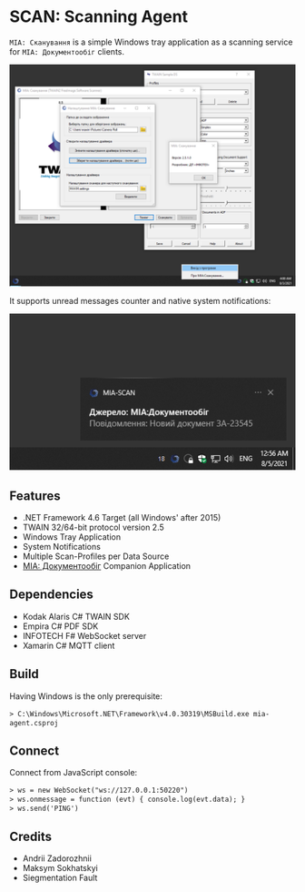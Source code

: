 SCAN: Scanning Agent
====================

`МІА: Сканування` is a simple Windows tray application as a scanning service for `МІА: Документообіг` clients.

![Screenshot](/Resources/screenshot.png)

It supports unread messages counter and native system notifications:

![Screenshot](/Resources/messaging.png)

Features
--------

* .NET Framework 4.6 Target (all Windows' after 2015)
* TWAIN 32/64-bit protocol version 2.5
* Windows Tray Application
* System Notifications
* Multiple Scan-Profiles per Data Source
* <a href="https://crm.erp.uno">МІА: Документообіг</a> Companion Application

Dependencies
------------

* Kodak Alaris C# TWAIN SDK
* Empira C# PDF SDK
* INFOTECH F# WebSocket server
* Xamarin C# MQTT client

Build
-----

Having Windows is the only prerequisite:

```
> C:\Windows\Microsoft.NET\Framework\v4.0.30319\MSBuild.exe mia-agent.csproj
```

Connect
-------

Connect from JavaScript console:

```
> ws = new WebSocket("ws://127.0.0.1:50220")
> ws.onmessage = function (evt) { console.log(evt.data); }
> ws.send('PING')
```

Credits
-------

* Andrii Zadorozhnii
* Maksym Sokhatskyi
* Siegmentation Fault
